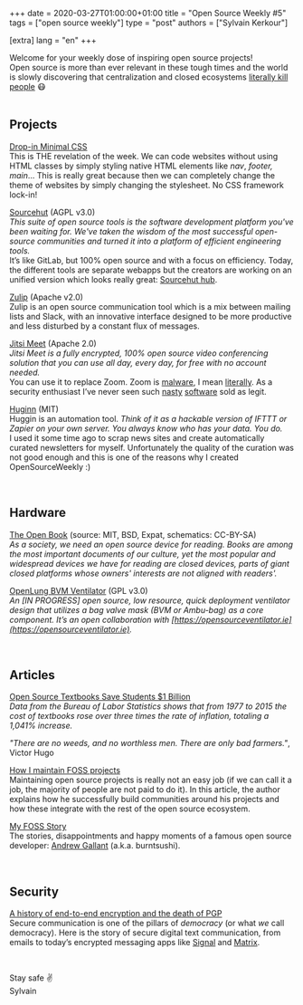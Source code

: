 +++
date = 2020-03-27T01:00:00+01:00
title = "Open Source Weekly #5"
tags = ["open source weekly"]
type = "post"
authors = ["Sylvain Kerkour"]

[extra]
lang = "en"
+++

Welcome for your weekly dose of inspiring open source projects!<br />
Open source is more than ever relevant in these tough times and the world is slowly discovering that centralization and closed ecosystems [literally kill people](https://www.wired.com/story/coronavirus-cyberattacks-ransomware-phishing/) 😷
<br /><br />

## Projects

[Drop-in Minimal CSS](https://dohliam.github.io/dropin-minimal-css/)<br />
This is THE revelation of the week. We can code websites without using HTML classes by simply styling native HTML elements like *nav*, *footer, main*... This is really great because then we can completely change the theme of websites by simply changing the stylesheet. No CSS framework lock-in!
<br />


[Sourcehut](https://sourcehut.org/) (AGPL v3.0)<br />
*This suite of open source tools is the software development platform you've been waiting for. We've taken the wisdom of the most successful open-source communities and turned it into a platform of efficient engineering tools.*
<br />
It’s like GitLab, but 100% open source and with a focus on efficiency. Today, the different tools are separate webapps but the creators are working on an unified version which looks really great: [Sourcehut hub](https://sourcehut.org/blog/2020-03-15-whats-cooking-march-2020/).
<br />


[Zulip](https://github.com/zulip/zulip) (Apache v2.0)<br />
Zulip is an open source communication tool which is a mix between mailing lists and Slack, with an innovative interface designed to be more productive and less disturbed by a constant flux of messages.
<br />


[Jitsi Meet](https://github.com/jitsi/jitsi-meet) (Apache 2.0)<br />
*Jitsi Meet is a fully encrypted, 100% open source video conferencing solution that you can use all day, every day, for free with no account needed.*
<br />
You can use it to replace Zoom. Zoom is [malware](https://techcrunch.com/2019/07/10/apple-silent-update-zoom-app/), I mean [literally](https://protonmail.com/blog/zoom-privacy-issues/). As a security enthusiast I’ve never seen such [nasty](https://news.ycombinator.com/item?id=22693792) [software](https://news.ycombinator.com/item?id=22657384) sold as legit.
<br />


[Huginn](https://github.com/huginn/huginn) (MIT)<br />
Huggin is an automation tool. *Think of it as a hackable version of IFTTT or Zapier on your own server. You always know who has your data. You do.*
<br />
I used it some time ago to scrap news sites and create automatically curated newsletters for myself. Unfortunately the quality of the curation was not good enough and this is one of the reasons why I created OpenSourceWeekly :)

<br />

## Hardware

[The Open Book](https://github.com/joeycastillo/The-Open-Book) (source: MIT, BSD, Expat, schematics: CC-BY-SA)<br />
*As a society, we need an open source device for reading. Books are among the most important documents of our culture, yet the most popular and widespread devices we have for reading are closed devices, parts of giant closed platforms whose owners' interests are not aligned with readers'.*
<br />

[OpenLung BVM Ventilator](https://gitlab.com/open-source-ventilator/OpenLung/) (GPL v3.0)<br />
*An [IN PROGRESS] open source, low resource, quick deployment ventilator design that utilizes a bag valve mask (BVM or Ambu-bag) as a core component. It’s an open collaboration with [https://opensourceventilator.ie](https://opensourceventilator.ie).*

<br />

## Articles

[Open Source Textbooks Save Students $1 Billion](https://www.freethink.com/shows/catalysts/free-textbooks)<br />
*Data from the Bureau of Labor Statistics shows that from 1977 to 2015 the cost of textbooks rose over three times the rate of inflation, totaling a 1,041% increase.*

*"There are no weeds, and no worthless men. There are only bad farmers."*, Victor Hugo
<br />


[How I maintain FOSS projects](https://drewdevault.com/2018/06/01/How-I-maintain-FOSS-projects.html)<br />
Maintaining open source projects is really not an easy job (if we can call it a job, the majority of people are not paid to do it). In this article, the author explains how he successfully build communities around his projects and how these integrate with the rest of the open source ecosystem.
<br />

[My FOSS Story](https://blog.burntsushi.net/foss/)<br />
The stories, disappointments and happy moments of a famous open source developer: [Andrew Gallant](https://blog.burntsushi.net/about/) (a.k.a. burntsushi).

<br />

## Security

[A history of end-to-end encryption and the death of PGP](https://www.cryptologie.net/article/487/a-history-of-end-to-end-encryption-and-the-death-of-pgp/)<br />
Secure communication is one of the pillars of *democracy* (or what *we* call democracy). Here is the story of secure digital text communication, from emails to today’s encrypted messaging apps like [Signal](https://signal.org/) and [Matrix](https://matrix.org/).

<br />

Stay safe ✌️<br />
Sylvain
